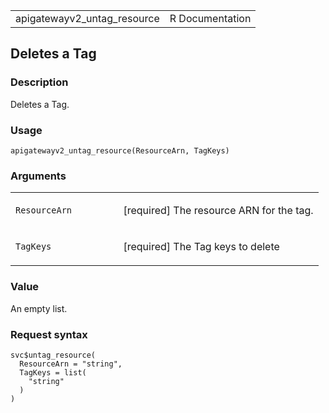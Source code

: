 <table style="width: 100%;">
<tbody>
<tr class="odd">
<td>apigatewayv2_untag_resource</td>
<td style="text-align: right;">R Documentation</td>
</tr>
</tbody>
</table>

## Deletes a Tag

### Description

Deletes a Tag.

### Usage

    apigatewayv2_untag_resource(ResourceArn, TagKeys)

### Arguments

<table>
<colgroup>
<col style="width: 35%" />
<col style="width: 65%" />
</colgroup>
<tbody>
<tr class="odd">
<td><code
id="apigatewayv2_untag_resource_:_ResourceArn">ResourceArn</code></td>
<td><p>[required] The resource ARN for the tag.</p></td>
</tr>
<tr class="even">
<td><code id="apigatewayv2_untag_resource_:_TagKeys">TagKeys</code></td>
<td><p>[required] The Tag keys to delete</p></td>
</tr>
</tbody>
</table>

### Value

An empty list.

### Request syntax

    svc$untag_resource(
      ResourceArn = "string",
      TagKeys = list(
        "string"
      )
    )
